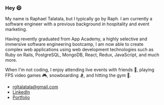 ### Hey :smile:

My name is Raphael Talatala, but I typically go by Raph.  I am currently a software engineer with a previous background in hospitality and event marketing.   

Having revently graduated from App Academy, a highly selective and immersive software engineering bootcamp, I am now able to create complex web applications using web development technologies such as Ruby on Rails, PostgreSQL, MongoDB, React, Redux, JavaScript, and much more.  

When I'm not coding, I enjoy attending live events with friends :tada:, playing FPS video games :video_game:, snowboarding :snowboarder:, and hitting the gym :muscle:.

* [rgltalatala@gmail.com](mailto:rgltalatala@gmail.com)
* [LinkedIn](https://www.linkedin.com/in/raphael-talatala-703943129/)
* [Portfolio](https://raphaeltalatala.com/)

<!--
**rgltalatala/rgltalatala** is a ✨ _special_ ✨ repository because its `README.md` (this file) appears on your GitHub profile.

Here are some ideas to get you started:

- 🔭 I’m currently working on ...
- 🌱 I’m currently learning ...
- 👯 I’m looking to collaborate on ...
- 🤔 I’m looking for help with ...
- 💬 Ask me about ...
- 📫 How to reach me: ...
- 😄 Pronouns: ...
- ⚡ Fun fact: ...
-->
